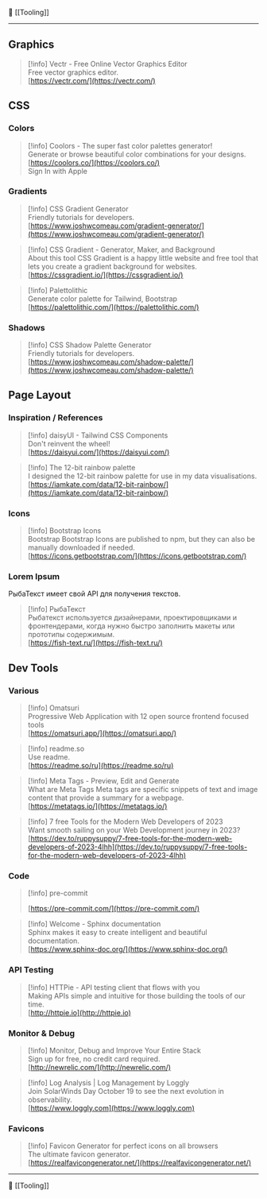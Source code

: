 📂 [[Tooling]]

----
## Graphics

> [!info] Vectr - Free Online Vector Graphics Editor  
> Free vector graphics editor.  
> [https://vectr.com/](https://vectr.com/)  
## CSS
### Colors

> [!info] Coolors - The super fast color palettes generator!  
> Generate or browse beautiful color combinations for your designs.  
> [https://coolors.co/](https://coolors.co/)  
Sign In with Apple
### Gradients

> [!info] CSS Gradient Generator  
> Friendly tutorials for developers.  
> [https://www.joshwcomeau.com/gradient-generator/](https://www.joshwcomeau.com/gradient-generator/)  

> [!info] CSS Gradient - Generator, Maker, and Background  
> About this tool CSS Gradient is a happy little website and free tool that lets you create a gradient background for websites.  
> [https://cssgradient.io/](https://cssgradient.io/)  

> [!info] Palettolithic  
> Generate color palette for Tailwind, Bootstrap  
> [https://palettolithic.com/](https://palettolithic.com/)  
### Shadows

> [!info] CSS Shadow Palette Generator  
> Friendly tutorials for developers.  
> [https://www.joshwcomeau.com/shadow-palette/](https://www.joshwcomeau.com/shadow-palette/)  
## Page Layout
### Inspiration / References

> [!info] daisyUI - Tailwind CSS Components  
> Don't reinvent the wheel!  
> [https://daisyui.com/](https://daisyui.com/)  

> [!info] The 12-bit rainbow palette  
> I designed the 12-bit rainbow palette for use in my data visualisations.  
> [https://iamkate.com/data/12-bit-rainbow/](https://iamkate.com/data/12-bit-rainbow/)  
### Icons

> [!info] Bootstrap Icons  
> Bootstrap Bootstrap Icons are published to npm, but they can also be manually downloaded if needed.  
> [https://icons.getbootstrap.com/](https://icons.getbootstrap.com/)  
### Lorem Ipsum
РыбаТекст имеет свой API для получения текстов.

> [!info] РыбаТекст  
> Рыбатекст используется дизайнерами, проектировщиками и фронтендерами, когда нужно быстро заполнить макеты или прототипы содержимым.  
> [https://fish-text.ru/](https://fish-text.ru/)  
## Dev Tools
### Various

> [!info] Omatsuri  
> Progressive Web Application with 12 open source frontend focused tools  
> [https://omatsuri.app/](https://omatsuri.app/)  

> [!info] readme.so  
> Use readme.  
> [https://readme.so/ru](https://readme.so/ru)  

> [!info] Meta Tags - Preview, Edit and Generate  
> What are Meta Tags Meta tags are specific snippets of text and image content that provide a summary for a webpage.  
> [https://metatags.io/](https://metatags.io/)  

> [!info] 7 free Tools for the Modern Web Developers of 2023  
> Want smooth sailing on your Web Development journey in 2023?  
> [https://dev.to/ruppysuppy/7-free-tools-for-the-modern-web-developers-of-2023-4lhh](https://dev.to/ruppysuppy/7-free-tools-for-the-modern-web-developers-of-2023-4lhh)  
### Code

> [!info] pre-commit  
>  
> [https://pre-commit.com/](https://pre-commit.com/)  

> [!info] Welcome - Sphinx documentation  
> Sphinx makes it easy to create intelligent and beautiful documentation.  
> [https://www.sphinx-doc.org/](https://www.sphinx-doc.org/)  
### API Testing

> [!info] HTTPie - API testing client that flows with you  
> Making APIs simple and intuitive for those building the tools of our time.  
> [http://httpie.io](http://httpie.io)  
### Monitor & Debug

> [!info] Monitor, Debug and Improve Your Entire Stack  
> Sign up for free, no credit card required.  
> [http://newrelic.com/](http://newrelic.com/)  

> [!info] Log Analysis | Log Management by Loggly  
> Join SolarWinds Day October 19 to see the next evolution in observability.  
> [https://www.loggly.com](https://www.loggly.com)  
### Favicons

> [!info] Favicon Generator for perfect icons on all browsers  
> The ultimate favicon generator.  
> [https://realfavicongenerator.net/](https://realfavicongenerator.net/)

----
📂 [[Tooling]]